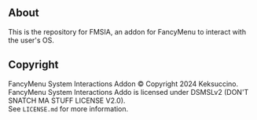 ## About

This is the repository for FMSIA, an addon for FancyMenu to interact with the user's OS.

## Copyright

FancyMenu System Interactions Addon © Copyright 2024 Keksuccino.<br>
FancyMenu System Interactions Addo is licensed under DSMSLv2 (DON'T SNATCH MA STUFF LICENSE V2.0).<br>
See `LICENSE.md` for more information.
